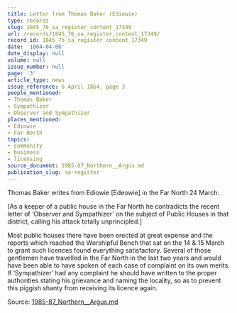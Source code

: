 ```yaml
---
title: Letter from Thomas Baker (Ediowie)
type: records
slug: 1845_76_sa_register_content_17349
url: /records/1845_76_sa_register_content_17349/
record_id: 1845_76_sa_register_content_17349
date: '1864-04-06'
date_display: null
volume: null
issue_number: null
page: '3'
article_type: news
issue_reference: 6 April 1864, page 3
people_mentioned:
- Thomas Baker
- Sympathizer
- Observer and Sympathizer
places_mentioned:
- Ediowie
- Far North
topics:
- community
- business
- licensing
source_document: 1985-87_Northern__Argus.md
publication_slug: sa-register
---
```


Thomas Baker writes from Ediowie [Edeowie] in the Far North 24 March:

[As a keeper of a public house in the Far North he contradicts the recent letter of ‘Observer and Sympathizer’ on the subject of Public Houses in that district, calling his attack totally unprincipled.]

Most public houses there have been erected at great expense and the reports which reached the Worshipful Bench that sat on the 14 & 15 March to grant such licences found everything satisfactory.  Several of those gentlemen have travelled in the Far North in the last two years and would have been able to have spoken of each case of complaint on its own merits.  If ‘Sympathizer’ had any complaint he should have written to the proper authorities stating his grievance and naming the locality, so as to prevent this piggish shanty from receiving its licence again.

Source: [1985-87_Northern__Argus.md](/downloads/markdown/1985-87_Northern__Argus.md)
